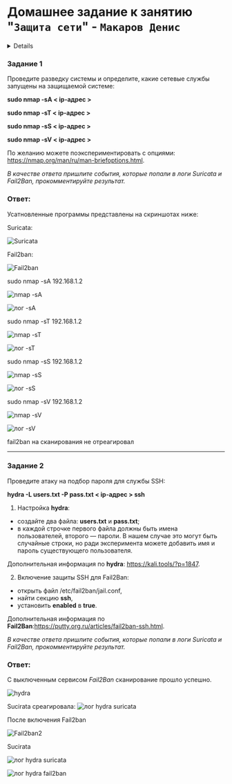 # Домашнее задание к занятию "`Защита сети`" - `Макаров Денис`

<details>
### Инструкция по выполнению домашнего задания

   1. Сделайте `fork` данного репозитория к себе в Github и переименуйте его по названию или номеру занятия, например, https://github.com/имя-вашего-репозитория/git-hw или  https://github.com/имя-вашего-репозитория/7-1-ansible-hw).
   2. Выполните клонирование данного репозитория к себе на ПК с помощью команды `git clone`.
   3. Выполните домашнее задание и заполните у себя локально этот файл README.md:
      - впишите вверху название занятия и вашу фамилию и имя
      - в каждом задании добавьте решение в требуемом виде (текст/код/скриншоты/ссылка)
      - для корректного добавления скриншотов воспользуйтесь [инструкцией "Как вставить скриншот в шаблон с решением](https://github.com/netology-code/sys-pattern-homework/blob/main/screen-instruction.md)
      - при оформлении используйте возможности языка разметки md (коротко об этом можно посмотреть в [инструкции  по MarkDown](https://github.com/netology-code/sys-pattern-homework/blob/main/md-instruction.md))
   4. После завершения работы над домашним заданием сделайте коммит (`git commit -m "comment"`) и отправьте его на Github (`git push origin`);
   5. Для проверки домашнего задания преподавателем в личном кабинете прикрепите и отправьте ссылку на решение в виде md-файла в вашем Github.
   6. Любые вопросы по выполнению заданий спрашивайте в чате учебной группы и/или в разделе “Вопросы по заданию” в личном кабинете.
   
Желаем успехов в выполнении домашнего задания!
   
### Дополнительные материалы, которые могут быть полезны для выполнения задания

1. [Руководство по оформлению Markdown файлов](https://gist.github.com/Jekins/2bf2d0638163f1294637#Code)
</details>


### Задание 1
Проведите разведку системы и определите, какие сетевые службы запущены на защищаемой системе:

**sudo nmap -sA < ip-адрес >**

**sudo nmap -sT < ip-адрес >**

**sudo nmap -sS < ip-адрес >**

**sudo nmap -sV < ip-адрес >**

По желанию можете поэкспериментировать с опциями: https://nmap.org/man/ru/man-briefoptions.html.


*В качестве ответа пришлите события, которые попали в логи Suricata и Fail2Ban, прокомментируйте результат.*

### Ответ:
Усатновленные программы представлены на скриншотах ниже:

Suricata:

![Suricata](https://github.com/Makarov-Denis/12_03-Network_protection/assets/148921246/b8ac7a46-396a-4bfa-8eaf-e83bfe584345)

Fail2ban:

![Fail2ban](https://github.com/Makarov-Denis/12_03-Network_protection/assets/148921246/e24f4a85-a68e-4c82-8b20-8b2f5d53491f)

sudo nmap -sA 192.168.1.2

![nmap -sA](https://github.com/Makarov-Denis/12_03-Network_protection/assets/148921246/3c90eea7-b9c2-4ec2-8f0a-8a4f45e1a655)

![лог -sA](https://github.com/Makarov-Denis/12_03-Network_protection/assets/148921246/67af0de6-3fee-4d42-b144-d44ff13e4f30)

sudo nmap -sT 192.168.1.2

![nmap -sT](https://github.com/Makarov-Denis/12_03-Network_protection/assets/148921246/327611e3-9235-4bee-ab42-0c1e3580e582)

![лог -sT](https://github.com/Makarov-Denis/12_03-Network_protection/assets/148921246/50e866c6-7d5f-45e9-a248-e553a46263b4)

sudo nmap -sS 192.168.1.2

![nmap -sS](https://github.com/Makarov-Denis/12_03-Network_protection/assets/148921246/b77c5688-e8b3-4be4-a08b-48a71a82f3ea)

![лог -sS](https://github.com/Makarov-Denis/12_03-Network_protection/assets/148921246/42deec5b-97cd-4eb4-ad5c-bb134273c183)

sudo nmap -sV 192.168.1.2

![nmap -sV](https://github.com/Makarov-Denis/12_03-Network_protection/assets/148921246/14b6d769-0476-4ebb-b6a3-8aa9439d2e6b)


![лог -sV](https://github.com/Makarov-Denis/12_03-Network_protection/assets/148921246/513a4e17-cf39-4625-8921-da68ddfed16b)

fail2ban на сканирования не отреагировал

---

### Задание 2

Проведите атаку на подбор пароля для службы SSH:

**hydra -L users.txt -P pass.txt < ip-адрес > ssh**

1. Настройка **hydra**: 
 
 - создайте два файла: **users.txt** и **pass.txt**;
 - в каждой строчке первого файла должны быть имена пользователей, второго — пароли. В нашем случае это могут быть случайные строки, но ради эксперимента можете добавить имя и пароль существующего пользователя.

Дополнительная информация по **hydra**: https://kali.tools/?p=1847.

2. Включение защиты SSH для Fail2Ban:

-  открыть файл /etc/fail2ban/jail.conf,
-  найти секцию **ssh**,
-  установить **enabled**  в **true**.

Дополнительная информация по **Fail2Ban**:https://putty.org.ru/articles/fail2ban-ssh.html.



*В качестве ответа пришлите события, которые попали в логи Suricata и Fail2Ban, прокомментируйте результат.*

### Ответ:

С выключенным сервисом *Fail2Ban* сканирование прошло успешно.</br>

![hydra](https://github.com/Makarov-Denis/12_03-Network_protection/assets/148921246/0df25bf2-2645-431f-9fda-a7902da2baca)

Sucirata среагировала:
![лог hydra suricata](https://github.com/Makarov-Denis/12_03-Network_protection/assets/148921246/f21a4d02-8431-4db1-9313-52c14e79255f)

После включения Fail2ban

![Fail2ban2](https://github.com/Makarov-Denis/12_03-Network_protection/assets/148921246/9303057a-c8b5-4670-9184-9c8811e795e7)

Sucirata 

![лог hydra suricata](https://github.com/Makarov-Denis/12_03-Network_protection/assets/148921246/02260493-cb69-4c9c-a3e7-0d08c4c0307c)

![лог hydra fail2ban](https://github.com/Makarov-Denis/12_03-Network_protection/assets/148921246/12084e92-42da-4fe2-b5ed-d73857c6fd3c)


